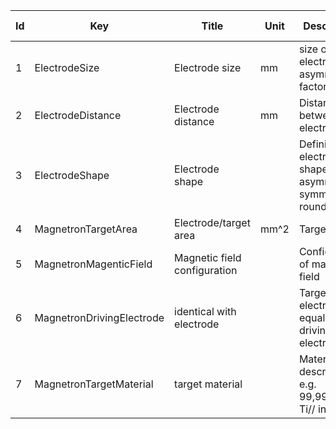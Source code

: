 |Id|Key|Title|Unit|Description|Type|Occ|Allowed values|
|-|-|-|-|-|-|-|-|
|1|ElectrodeSize|Electrode size|mm|size of electrode + asymmetry factor|number|1||
|2|ElectrodeDistance|Electrode distance|mm|Distance between electrodes|number|1||
|3|ElectrodeShape|Electrode shape||Defining the electrode shape e.g. asymmetric, symmetric, round/square|string|1||
|4|MagnetronTargetArea|Electrode/target area|mm^2|Target area|number|1||
|5|MagnetronMagenticField|Magnetic field configuration||Configuration of magnetic field|string|1||
|6|MagnetronDrivingElectrode|identical with electrode||Target electrode equal to driving electrode|boolean|1||
|7|MagnetronTargetMaterial|target material||Material description e.g. 99,99at% Al, Ti// inserts|string|1||

